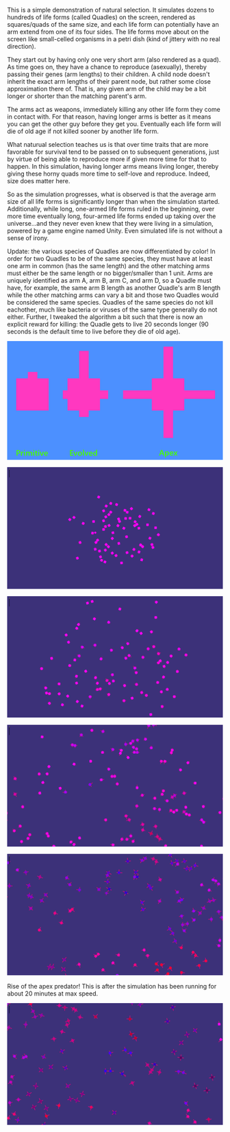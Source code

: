 This is a simple demonstration of natural selection.  It simulates dozens to hundreds of life forms (called Quadles) on the screen, rendered as squares/quads of the same size, and each life form can potentially have an arm extend from one of its four sides.  The life forms move about on the screen like small-celled organisms in a petri dish (kind of jittery with no real direction).  

They start out by having only one very short arm (also rendered as a  quad). As time goes on, they have a chance to reproduce (asexually), thereby passing their genes (arm lengths) to their children.  A child node doesn't inherit the exact arm lengths of their parent node, but rather some close approximation there of.  That is, any given arm of the child may be a bit longer or shorter than the matching parent's arm.  

The arms act as weapons, immediately killing any other life form they come in contact with.  For that reason, having longer arms is better as it means you can get the other guy before they get you.  Eventually each life form will die of old age if not killed sooner by another life form.  

What naturual selection teaches us is that over time traits that are more favorable for survival tend to be passed on to subsequent generations, just by virtue of being able to reproduce more if given more time for that to happen.  In this simulation, having longer arms means living longer, thereby giving these horny quads more time to self-love and reproduce.  Indeed, size does matter here. 

So as the simulation progresses, what is observed is that the average arm size of all life forms is significantly longer than when the simulation started.  Additionally, while long, one-armed life forms ruled in the beginning, over more time eventually long, four-armed life forms ended up taking over the universe...and they never even knew that they were living in a simulation, powered by a game engine named Unity.  Even simulated life is not without a sense of irony.  

Update: the various species of Quadles are now differentiated by color!  In order for two Quadles to be of the same species, they must have at least one arm in common (has the same length) and the other matching arms must either be the same length or no bigger/smaller than 1 unit.  Arms are uniquely identified as arm A, arm B, arm C, and arm D, so a Quadle must have, for example, the same arm B length as another Quadle's arm B length while the other matching arms can vary a bit and those two Quadles would be considered the same species.  Quadles of the same species do not kill eachother, much like bacteria or viruses of the same type generally do not either.  Further, I tweaked the algorithm a bit such that there is now an explicit reward for killing: the Quadle gets to live 20 seconds longer (90 seconds is the default time to live before they die of old age).  

![](img/evolution.png)  

![](img/1.png)  

![](img/2.png)  

![](img/3.png)  

![](img/4.png)  

Rise of the apex predator!  This is after the simulation has been running for about 20 minutes at max speed.  

![](img/5.png)  
